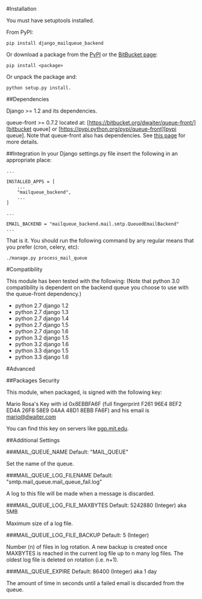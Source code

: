 #Installation

You must have setuptools installed.

From PyPI:

    pip install django_mailqueue_backend

Or download a package from the [PyPI][PyPI Page] or the [BitBucket page][Bit Page]:

    pip install <package>

Or unpack the package and:

    python setup.py install.

[PyPI Page]: https://pypi.python.org/pypi/django_mailqueue_backend
[Bit Page]: https://bitbucket.org/dwaiter/django-mailqueue-backend/downloads

##Dependencies

Django >= 1.2 and its dependencies.

queue-front >= 0.7.2 located at: [https://bitbucket.org/dwaiter/queue-front/][bitbucket queue] or
[https://pypi.python.org/pypi/queue-front][pypi queue].
Note that queue-front also has dependencies. See [this page][bitbucket queue] for more details.

[bitbucket queue]: https://bitbucket.org/dwaiter/queue-front/
[pypi queue]: https://pypi.python.org/pypi/queue-front


##Integration
In your Django settings.py file insert the following in an appropriate place:

    ...

    INSTALLED_APPS = [
        ...
        "mailqueue_backend",
        ...
    ]

    ...

    EMAIL_BACKEND = "mailqueue_backend.mail.smtp.QueuedEmailBackend"
    ...

That is it. You should run the following command by any regular means that you prefer
(cron, celery, etc):

    ./manage.py process_mail_queue

#Compatibility

This module has been tested with the following:
(Note that python 3.0 compatibility is dependent on the backend queue you choose
to use with the queue-front dependency.)

* python 2.7 django 1.2
* python 2.7 django 1.3
* python 2.7 django 1.4
* python 2.7 django 1.5
* python 2.7 django 1.6
* python 3.2 django 1.5
* python 3.2 django 1.6
* python 3.3 django 1.5
* python 3.3 django 1.6

#Advanced

##Packages Security

This module, when packaged, is signed with the following key:

Mario Rosa's Key with id 0x8EBBFA6F (full fingerprint F261 96E4 8EF2 ED4A 26F8  58E9 04AA
48D1 8EBB FA6F) and his email is mario@dwaiter.com

You can find this key on servers like [pgp.mit.edu][PGP MIT].

[PGP MIT]: http://pgp.mit.edu

##Additional Settings

###MAIL\_QUEUE\_NAME
Default: "MAIL_QUEUE"

Set the name of the queue.

###MAIL\_QUEUE\_LOG\_FILENAME
Default: "smtp.mail\_queue.mail\_queue\_fail.log"

A log to this file will be made when a message is discarded.

###MAIL\_QUEUE\_LOG\_FILE\_MAXBYTES
Default: 5242880 (Integer) aka 5MB

Maximum size of a log file.

###MAIL\_QUEUE\_LOG\_FILE\_BACKUP
Default: 5 (Integer)

Number (n) of files in log rotation. A new backup is created once MAXBYTES is
reached in the current log file up to n many log files. The oldest log file
is deleted on rotation (i.e. n+1).

###MAIL\_QUEUE\_EXPIRE
Default: 86400 (Integer) aka 1 day

The amount of time in seconds until a failed email is discarded from the queue.
